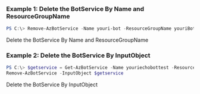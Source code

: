 ### Example 1: Delete the BotService By Name and ResourceGroupName
```powershell
PS C:\> Remove-AzBotService -Name youri-bot -ResourceGroupName youriBotTest

```

Delete the BotService By Name and ResourceGroupName

### Example 2: Delete the BotService By InputObject
```powershell
PS C:\> $getservice = Get-AzBotService -Name youriechobottest -ResourceGroupName youriBotTest
Remove-AzBotService -InputObject $getservice

```
Delete the BotService By InputObject